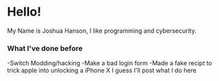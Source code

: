 
# Hello!
My Name is Joshua Hanson, I like programming and cybersecurity.
### What I've done before
-Switch Modding/hacking
-Make a bad login form
-Made a fake recipt to trick apple into unlocking a iPhone X
I guess I'll post what I do here

